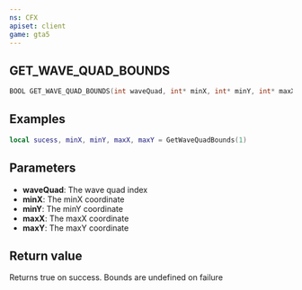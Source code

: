 ```yaml
---
ns: CFX
apiset: client
game: gta5
---
```

## GET_WAVE_QUAD_BOUNDS

```c
BOOL GET_WAVE_QUAD_BOUNDS(int waveQuad, int* minX, int* minY, int* maxX, int* maxY);
```

## Examples

```lua
local sucess, minX, minY, maxX, maxY = GetWaveQuadBounds(1)
```

## Parameters
* **waveQuad**: The wave quad index
* **minX**: The minX coordinate
* **minY**: The minY coordinate
* **maxX**: The maxX coordinate
* **maxY**: The maxY coordinate

## Return value
Returns true on success. Bounds are undefined on failure